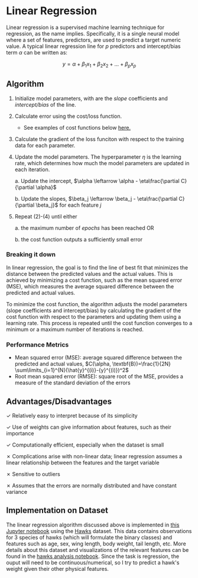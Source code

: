 # Linear Regression

Linear regression is a supervised machine learning technique for regression, as the name implies. Specifically, it is a single neural model where a set of features, predictors, are used to predict a target numeric value. A typical linear regression line for $p$ predictors and intercept/bias term $\alpha$ can be written as:

$$y=\alpha + \beta_1x_1 + \beta_2x_2 + \dots + \beta_px_p $$

## Algorithm

1. Initialize model parameters, with are the *slope* coefficients and *intercept/bias* of the line.

2. Calculate error using the cost/loss function.
    * See examples of cost functions below [here.]()

3. Calculate the gradient of the loss funciton with respect to the training data for each parameter.

4. Update the model parameters. The hyperparameter $\eta$ is the learning rate, which determines how much the model parameters are updated in each iteration.

    a. Update the intercept, $\alpha \leftarrow \alpha - \eta\frac{\partial C}{\partial \alpha}$

    b. Update the slopes, $\beta_j \leftarrow \beta_j - \eta\frac{\partial C}{\partial \beta_j}$ for each feature $j$


5. Repeat (2)-(4) until either
  
    a. the maximum number of *epochs* has been reached OR
  
    b. the cost function outputs a sufficiently small error
    
### Breaking it down

In linear regression, the goal is to find the line of best fit that minimizes the distance between the predicted values and the actual values. This is achieved by minimizing a cost function, such as the mean squared error (MSE), which measures the average squared difference between the predicted and actual values.

To minimize the cost function, the algorithm adjusts the model parameters (slope coefficients and intercept/bias) by calculating the gradient of the cost function with respect to the parameters and updating them using a learning rate. This process is repeated until the cost function converges to a minimum or a maximum number of iterations is reached.

### Performance Metrics

* Mean squared error (MSE):  average squared difference between the predicted and actual values, $C(\alpha, \textbf{B})=\frac{1}{2N} \sum\limits_{i=1}^{N}(\hat{y}^{(i)}-{y}^{(i)})^2$
* Root mean squared error (RMSE): square root of the MSE, provides a measure of the standard deviation of the errors



## Advantages/Disadvantages

✓ Relatively easy to interpret because of its simplicity

✓ Use of weights can give information about features, such as their importance

✓ Computationally efficient, especially when the dataset is small

✗ Complications arise with non-linear data; linear regression assumes a linear relationship between the features and the target variable

✗ Sensitive to outliers

✗ Assumes that the errors are normally distributed and have constant variance

## Implementation on Dataset

The linear regression algorithm discussed above is implemented in [this Jupyter notebook](https://github.com/kary5678/INDE-577/blob/main/supervised-learning/linear_regression/linear_regression.ipynb) using the [Hawks](https://github.com/kary5678/INDE-577/blob/main/Data/hawks.csv) dataset. This data contains observations for 3 species of hawks (which will formulate the binary classes) and features such as age, sex, wing length, body weight, tail length, etc. More details about this dataset and visualizations of the relevant features can be found in the [hawks analysis notebook](https://github.com/kary5678/INDE-577/blob/main/Data/hawks_analysis.ipynb). Since the task is regression, the ouput will need to be continuous/numerical, so I try to predict a hawk's weight given their other physical features.
